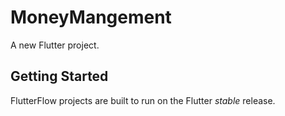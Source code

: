 # MoneyMangement

A new Flutter project.

## Getting Started

FlutterFlow projects are built to run on the Flutter _stable_ release.
